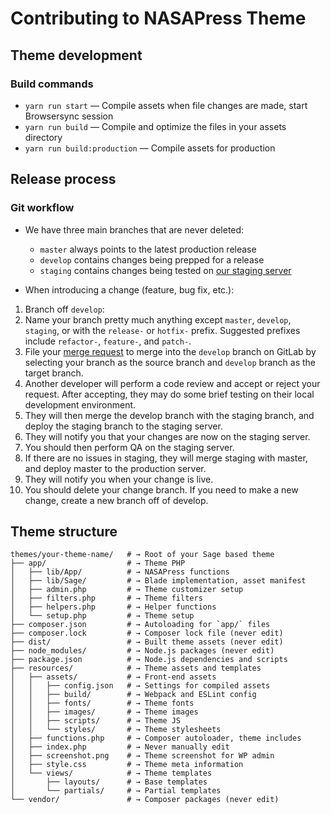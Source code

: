 # Contributing to NASAPress Theme

## Theme development

### Build commands

* `yarn run start` — Compile assets when file changes are made, start Browsersync session
* `yarn run build` — Compile and optimize the files in your assets directory
* `yarn run build:production` — Compile assets for production

## Release process

### Git workflow

* We have three main branches that are never deleted:

    * `master` always points to the latest production release
    * `develop` contains changes being prepped for a release
    * `staging` contains changes being tested on [our staging server](https://ewwwd1.grc.nasa.gov/wordpress)

* When introducing a change (feature, bug fix, etc.):

1. Branch off `develop`:
1. Name your branch pretty much anything except `master`, `develop`, `staging`, or
   with the `release-` or `hotfix-` prefix. Suggested prefixes include
   `refactor-`, `feature-`, and `patch-`.
1. File your [merge request](https://gitlab.grc.nasa.gov/wade/nasapress-grc/merge_requests/new) to merge into the `develop` branch on GitLab by selecting your branch as the source branch and `develop` branch as the target branch.
1. Another developer will perform a code review and accept or reject your request. After accepting, they may do some brief testing on their local development environment.
1. They will then merge the develop branch with the staging branch, and deploy the staging branch to the staging server.
1. They will notify you that your changes are now on the staging server.
1. You should then perform QA on the staging server.
1. If there are no issues in staging, they will merge staging with master, and deploy master to the production server.
1. They will notify you when your change is live. 
1. You should delete your change branch. If you need to make a new change, create a new branch off of develop.

## Theme structure

```shell
themes/your-theme-name/   # → Root of your Sage based theme
├── app/                  # → Theme PHP
│   ├── lib/App/          # → NASAPress functions
│   ├── lib/Sage/         # → Blade implementation, asset manifest
│   ├── admin.php         # → Theme customizer setup
│   ├── filters.php       # → Theme filters
│   ├── helpers.php       # → Helper functions
│   └── setup.php         # → Theme setup
├── composer.json         # → Autoloading for `app/` files
├── composer.lock         # → Composer lock file (never edit)
├── dist/                 # → Built theme assets (never edit)
├── node_modules/         # → Node.js packages (never edit)
├── package.json          # → Node.js dependencies and scripts
├── resources/            # → Theme assets and templates
│   ├── assets/           # → Front-end assets
│   │   ├── config.json   # → Settings for compiled assets
│   │   ├── build/        # → Webpack and ESLint config
│   │   ├── fonts/        # → Theme fonts
│   │   ├── images/       # → Theme images
│   │   ├── scripts/      # → Theme JS
│   │   └── styles/       # → Theme stylesheets
│   ├── functions.php     # → Composer autoloader, theme includes
│   ├── index.php         # → Never manually edit
│   ├── screenshot.png    # → Theme screenshot for WP admin
│   ├── style.css         # → Theme meta information
│   └── views/            # → Theme templates
│       ├── layouts/      # → Base templates
│       └── partials/     # → Partial templates
└── vendor/               # → Composer packages (never edit)
```
